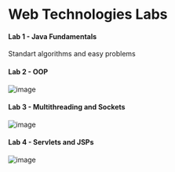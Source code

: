 # Web Technologies Labs

#### Lab 1 - Java Fundamentals
Standart algorithms and easy problems

#### Lab 2 - OOP
![image](https://user-images.githubusercontent.com/81471488/145077051-c21b0e59-c82a-4383-b791-fde69b7f1efb.png)

#### Lab 3 - Multithreading and Sockets
![image](https://user-images.githubusercontent.com/81471488/145076990-9a7f1841-7554-4d2f-986e-10dae6a697a8.png)

#### Lab 4 - Servlets and JSPs
![image](https://user-images.githubusercontent.com/81471488/145077214-dee404b4-295b-4d02-b02a-0aa5a4fd5916.png)

